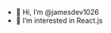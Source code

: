 - 👋 Hi, I’m @jamesdev1026
- 👀 I’m interested in React.js

<!---
jamesdev1026/jamesdev1026 is a ✨ special ✨ repository because its `README.md` (this file) appears on your GitHub profile.
You can click the Preview link to take a look at your changes.
--->
